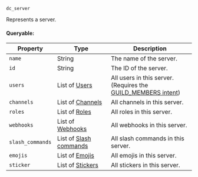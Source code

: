 `dc_server`

Represents a server.

#### Queryable:

| Property         | Type                                                        | Description                                                                           |
|------------------|-------------------------------------------------------------|---------------------------------------------------------------------------------------|
| `name`           | String                                                      | The name of the server.                                                               |
| `id`             | String                                                      | The ID of the server.                                                                 |
| `users`          | List of [Users](/values/user.md)                            | All users in this server.<br>(Requires the [GUILD_MEMBERS intent](/setup.md#intents)) |
| `channels`       | List of [Channels](/values/channel.md)                      | All channels in this server.                                                          |
| `roles`          | List of [Roles](/values/role.md)                            | All roles in this server.                                                             |
| `webhooks`       | List of [Webhooks](/values/webhook.md)                      | All webhooks in this server.                                                          |
| `slash_commands` | List of [Slash commands](/values/commands/slash-command.md) | All slash commands in this server.                                                    |
| `emojis`         | List of [Emojis](/values/emoji.md)                          | All emojis in this server.                                                            |
| `sticker`        | List of [Stickers](/values/sticker.md)                      | All stickers in this server.                                                          |